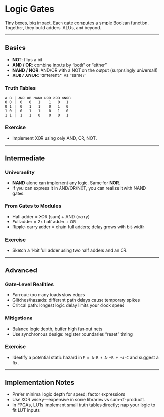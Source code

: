 # Logic Gates

Tiny boxes, big impact. Each gate computes a simple Boolean function. Together, they build adders, ALUs, and beyond.

---

## Basics

- **NOT**: flips a bit
- **AND / OR**: combine inputs by “both” or “either”
- **NAND / NOR**: AND/OR with a NOT on the output (surprisingly universal!)
- **XOR / XNOR**: “different?” vs “same?”

### Truth Tables
```
A B | AND OR NAND NOR XOR XNOR
0 0 |  0   0   1    1   0   1
0 1 |  0   1   1    0   1   0
1 0 |  0   1   1    0   1   0
1 1 |  1   1   0    0   0   1
```

### Exercise
- Implement XOR using only AND, OR, NOT.

---

## Intermediate

### Universality
- **NAND** alone can implement any logic. Same for **NOR**.
- If you can express it in AND/OR/NOT, you can realize it with NAND gates.

### From Gates to Modules
- Half adder = XOR (sum) + AND (carry)
- Full adder = 2× half adder + OR
- Ripple-carry adder = chain full adders; delay grows with bit‑width

### Exercise
- Sketch a 1‑bit full adder using two half adders and an OR.

---

## Advanced

### Gate‑Level Realities
- Fan‑out: too many loads slow edges
- Glitches/hazards: different path delays cause temporary spikes
- Critical path: longest logic delay limits your clock speed

### Mitigations
- Balance logic depth, buffer high fan‑out nets
- Use synchronous design: register boundaries “reset” timing

### Exercise
- Identify a potential static hazard in `F = A·B + A·¬B + ¬A·C` and suggest a fix.

---

## Implementation Notes

- Prefer minimal logic depth for speed; factor expressions
- Use XOR wisely—expensive in some libraries vs sum-of-products
- In FPGAs, LUTs implement small truth tables directly; map your logic to fit LUT inputs
